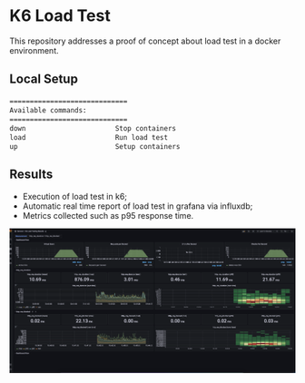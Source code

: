 # K6 Load Test
This repository addresses a proof of concept about load test in a docker environment.

## Local Setup
```
=============================
Available commands:
=============================
down                      Stop containers
load                      Run load test
up                        Setup containers
```

## Results
- Execution of load test in k6;
- Automatic real time report of load test in grafana via influxdb;
- Metrics collected such as p95 response time.

<img src="./docs/screenshot-grafana-dashboard.png"/>

